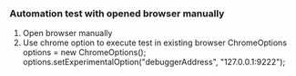 ### Automation test with opened browser manually
1. Open browser manually
2. Use chrome option to execute test in existing browser
   ChromeOptions options = new ChromeOptions();
   options.setExperimentalOption("debuggerAddress", "127.0.0.1:9222");